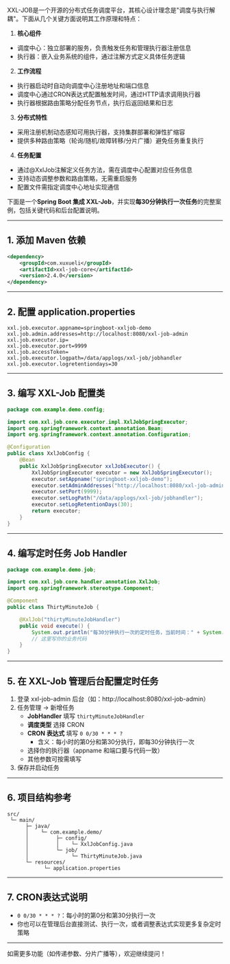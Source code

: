 XXL-JOB是一个开源的分布式任务调度平台，其核心设计理念是"调度与执行解耦"。下面从几个关键方面说明其工作原理和特点：

1. **核心组件**
- 调度中心：独立部署的服务，负责触发任务和管理执行器注册信息
- 执行器：嵌入业务系统的组件，通过注解方式定义具体任务逻辑


2. **工作流程**
- 执行器启动时自动向调度中心注册地址和端口信息
- 调度中心通过CRON表达式配置触发时间，通过HTTP请求调用执行器
- 执行器根据路由策略分配任务节点，执行后返回结果和日志

3. **分布式特性**
- 采用注册机制动态感知可用执行器，支持集群部署和弹性扩缩容
- 提供多种路由策略（轮询/随机/故障转移/分片广播）避免任务重复执行


4. **任务配置**
- 通过@XxlJob注解定义任务方法，需在调度中心配置对应任务信息
- 支持动态调整参数和路由策略，无需重启服务
- 配置文件需指定调度中心地址实现通信

下面是一个**Spring Boot 集成 XXL-Job**，并实现**每30分钟执行一次任务**的完整案例，包括关键代码和后台配置说明。

---

## 1. 添加 Maven 依赖

```xml
<dependency>
    <groupId>com.xuxueli</groupId>
    <artifactId>xxl-job-core</artifactId>
    <version>2.4.0</version>
</dependency>
```

---

## 2. 配置 application.properties

```properties
xxl.job.executor.appname=springboot-xxljob-demo
xxl.job.admin.addresses=http://localhost:8080/xxl-job-admin
xxl.job.executor.ip=
xxl.job.executor.port=9999
xxl.job.accessToken=
xxl.job.executor.logpath=/data/applogs/xxl-job/jobhandler
xxl.job.executor.logretentiondays=30
```

---

## 3. 编写 XXL-Job 配置类

```java name=XxlJobConfig.java
package com.example.demo.config;

import com.xxl.job.core.executor.impl.XxlJobSpringExecutor;
import org.springframework.context.annotation.Bean;
import org.springframework.context.annotation.Configuration;

@Configuration
public class XxlJobConfig {
    @Bean
    public XxlJobSpringExecutor xxlJobExecutor() {
        XxlJobSpringExecutor executor = new XxlJobSpringExecutor();
        executor.setAppname("springboot-xxljob-demo");
        executor.setAdminAddresses("http://localhost:8080/xxl-job-admin");
        executor.setPort(9999);
        executor.setLogPath("/data/applogs/xxl-job/jobhandler");
        executor.setLogRetentionDays(30);
        return executor;
    }
}
```

---

## 4. 编写定时任务 Job Handler

```java name=ThirtyMinuteJob.java
package com.example.demo.job;

import com.xxl.job.core.handler.annotation.XxlJob;
import org.springframework.stereotype.Component;

@Component
public class ThirtyMinuteJob {

    @XxlJob("thirtyMinuteJobHandler")
    public void execute() {
        System.out.println("每30分钟执行一次的定时任务，当前时间：" + System.currentTimeMillis());
        // 这里写你的业务代码
    }
}
```

---

## 5. 在 XXL-Job 管理后台配置定时任务

1. 登录 xxl-job-admin 后台（如：http://localhost:8080/xxl-job-admin）
2. 任务管理 → 新增任务
   - **JobHandler** 填写 `thirtyMinuteJobHandler`
   - **调度类型** 选择 CRON
   - **CRON 表达式** 填写 `0 0/30 * * * ?`
     - 含义：每小时的第0分和第30分执行，即每30分钟执行一次
   - 选择你的执行器（appname 和端口要与代码一致）
   - 其他参数可按需填写
3. 保存并启动任务

---

## 6. 项目结构参考

```
src/
 └─ main/
      ├─ java/
      │    └─ com.example.demo/
      │         ├─ config/
      │         │    └─ XxlJobConfig.java
      │         └─ job/
      │              └─ ThirtyMinuteJob.java
      └─ resources/
            └─ application.properties
```

---

## 7. CRON表达式说明

- `0 0/30 * * * ?`：每小时的第0分和第30分执行一次
- 你也可以在管理后台直接测试、执行一次，或者调整表达式实现更多复杂定时策略

---

如需更多功能（如传递参数、分片广播等），欢迎继续提问！